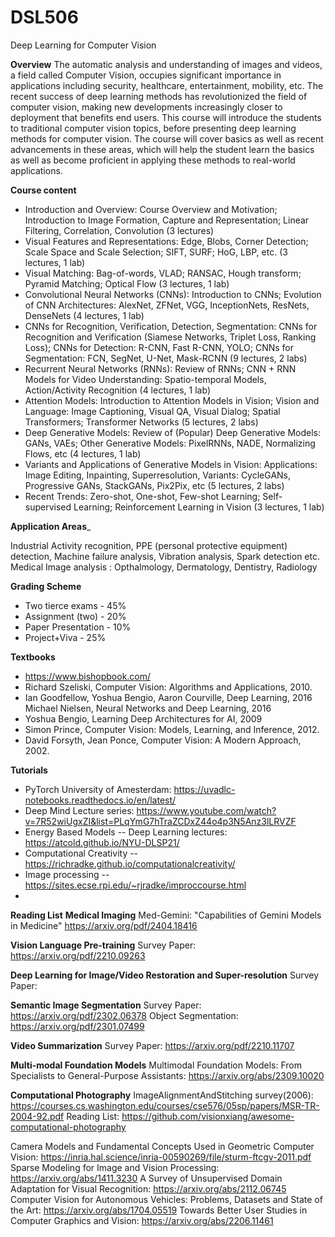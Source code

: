 # DSL506
Deep Learning for Computer Vision


__Overview__ The automatic analysis and understanding of images and videos, a field called Computer Vision, occupies significant importance in applications including security, healthcare, entertainment, mobility, etc. The recent success of deep learning methods has revolutionized the field of computer vision, making new developments increasingly closer to deployment that benefits end users. This course will introduce the students to traditional computer vision topics, before presenting deep learning methods for computer vision. The course will cover basics as well as recent advancements in these areas, which will help the student learn the basics as well as become proficient in applying these methods to real-world applications. 

__Course content__ 

* Introduction and Overview: Course Overview and Motivation; Introduction to Image Formation, Capture and Representation; Linear Filtering, Correlation, Convolution (3 lectures)
* Visual Features and Representations: Edge, Blobs, Corner Detection; Scale Space and Scale Selection; SIFT, SURF; HoG, LBP, etc. (3 lectures, 1 lab)
* Visual Matching: Bag-of-words, VLAD; RANSAC, Hough transform; Pyramid Matching; Optical Flow (3 lectures, 1 lab)
* Convolutional Neural Networks (CNNs): Introduction to CNNs; Evolution of CNN Architectures: AlexNet, ZFNet, VGG, InceptionNets, ResNets, DenseNets (4 lectures, 1 lab)
* CNNs for Recognition, Verification, Detection, Segmentation: CNNs for Recognition and Verification (Siamese Networks, Triplet Loss, Ranking Loss); CNNs for Detection: R-CNN, Fast R-CNN, YOLO; CNNs for Segmentation: FCN, SegNet, U-Net, Mask-RCNN (9 lectures, 2 labs)
* Recurrent Neural Networks (RNNs): Review of RNNs; CNN + RNN Models for Video Understanding: Spatio-temporal Models, Action/Activity Recognition (4 lectures, 1 lab)
* Attention Models: Introduction to Attention Models in Vision; Vision and Language: Image Captioning, Visual QA, Visual Dialog; Spatial 	Transformers; Transformer Networks (5 lectures, 2 labs)
* Deep Generative Models: Review of (Popular) Deep Generative Models: GANs, VAEs; Other Generative Models: PixelRNNs, NADE, Normalizing Flows, etc (4 lectures, 1 lab)
* Variants and Applications of Generative Models in Vision: Applications: Image Editing, Inpainting, Superresolution, Variants: CycleGANs, Progressive GANs, StackGANs, Pix2Pix, etc (5 lectures, 2 labs)
* Recent Trends: Zero-shot, One-shot, Few-shot Learning; Self-supervised Learning; Reinforcement Learning in Vision (3 lectures, 1 lab)

__Application Areas___

Industrial Activity recognition, PPE (personal protective equipment) detection, Machine failure analysis, Vibration analysis, Spark detection etc. 
Medical Image analysis : Opthalmology, Dermatology, Dentistry, Radiology


__Grading Scheme__

* Two tierce exams - 45% 
* Assignment (two) - 20%  
* Paper Presentation - 10%
* Project+Viva - 25%

__Textbooks__
- https://www.bishopbook.com/
- Richard Szeliski, Computer Vision: Algorithms and Applications, 2010.
- Ian Goodfellow, Yoshua Bengio, Aaron Courville, Deep Learning, 2016 Michael Nielsen, Neural Networks and Deep Learning, 2016
- Yoshua Bengio, Learning Deep Architectures for AI, 2009
- Simon Prince, Computer Vision: Models, Learning, and Inference, 2012.
- David Forsyth, Jean Ponce, Computer Vision: A Modern Approach, 2002.

__Tutorials__
* PyTorch University of Amesterdam: https://uvadlc-notebooks.readthedocs.io/en/latest/
* Deep Mind Lecture series: https://www.youtube.com/watch?v=7R52wiUgxZI&list=PLqYmG7hTraZCDxZ44o4p3N5Anz3lLRVZF
* Energy Based Models -- Deep Learning lectures: https://atcold.github.io/NYU-DLSP21/
* Computational Creativity -- https://richradke.github.io/computationalcreativity/
* Image processing -- https://sites.ecse.rpi.edu/~rjradke/improccourse.html
* 

__Reading List__
__Medical Imaging__
Med-Gemini: "Capabilities of Gemini Models in Medicine" https://arxiv.org/pdf/2404.18416

__Vision Language Pre-training__
Survey Paper: https://arxiv.org/pdf/2210.09263

__Deep Learning for Image/Video Restoration and Super-resolution__
Survey Paper: 

__Semantic Image Segmentation__
Survey Paper: https://arxiv.org/pdf/2302.06378
Object Segmentation: https://arxiv.org/pdf/2301.07499

__Video Summarization__
Survey Paper: https://arxiv.org/pdf/2210.11707

__Multi-modal Foundation Models__
Multimodal Foundation Models: From Specialists to General-Purpose Assistants: https://arxiv.org/abs/2309.10020

__Computational Photography__
ImageAlignmentAndStitching survey(2006): https://courses.cs.washington.edu/courses/cse576/05sp/papers/MSR-TR-2004-92.pdf
Reading List: https://github.com/visionxiang/awesome-computational-photography



Camera Models and Fundamental Concepts Used in Geometric Computer Vision: https://inria.hal.science/inria-00590269/file/sturm-ftcgv-2011.pdf
Sparse Modeling for Image and Vision Processing: https://arxiv.org/abs/1411.3230
A Survey of Unsupervised Domain Adaptation for Visual Recognition: https://arxiv.org/abs/2112.06745
Computer Vision for Autonomous Vehicles: Problems, Datasets and State of the Art: https://arxiv.org/abs/1704.05519
Towards Better User Studies in Computer Graphics and Vision: https://arxiv.org/abs/2206.11461
















